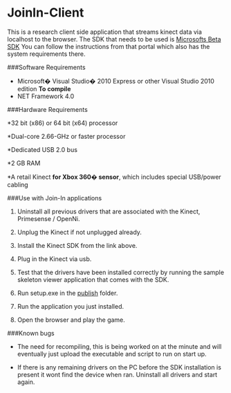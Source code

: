 JoinIn-Client
=============

This is a research client side application that streams kinect data via localhost to the browser.
The SDK that needs to be used is [Microsofts Beta SDK](http://www.microsoft.com/en-us/download/details.aspx?id=27876)
You can follow the instructions from that portal which also has the system requirements there.

###Software Requirements

* Microsoft� Visual Studio� 2010 Express or other Visual Studio 2010 edition __To compile__
* NET Framework 4.0

###Hardware Requirements

*32 bit (x86) or 64 bit (x64) processor


*Dual-core 2.66-GHz or faster processor


*Dedicated USB 2.0 bus


*2 GB RAM


*A retail Kinect __for Xbox 360� sensor__, which includes special USB/power cabling


###Use with Join-In applications

1. Uninstall all previous drivers that are associated with the Kinect, Primesense / OpenNi.   

2. Unplug the Kinect if not unplugged already.  

3. Install the Kinect SDK from the link above. 

4. Plug in the Kinect via usb.

5. Test that the drivers have been installed correctly by running the sample skeleton viewer application that comes with the SDK.

6. Run setup.exe in the [publish](https://github.com/Guyver/JoinIn-Client/tree/master/KinectHtml5/KinectHtml5/Kinect.Server) folder. 

7. Run the application you just installed. 

8. Open the browser and play the game.

###Known bugs

* The need for recompiling, this is being worked on at the minute and will eventually just upload the executable and script to run on start up.

* If there is any remaining drivers on the PC before the SDK installation is present it wont find the device when ran. Uninstall all drivers and start again.

